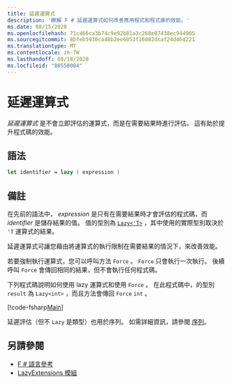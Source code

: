 ```yaml
---
title: 延遲運算式
description: '瞭解 F # 延遲運算式如何改善應用程式和程式庫的效能。'
ms.date: 08/15/2020
ms.openlocfilehash: 71c466ca3b74c9e92b81a3c268e07438ec944905
ms.sourcegitcommit: 8bfeb5930ca48b2ee6053f16082dcaf24d46d221
ms.translationtype: MT
ms.contentlocale: zh-TW
ms.lasthandoff: 08/18/2020
ms.locfileid: "88558084"
---
```

# <a name="lazy-expressions"></a>延遲運算式

*延遲運算式* 是不會立即評估的運算式，而是在需要結果時進行評估。 這有助於提升程式碼的效能。

## <a name="syntax"></a>語法

```fsharp
let identifier = lazy ( expression )
```

## <a name="remarks"></a>備註

在先前的語法中， *expression* 是只有在需要結果時才會評估的程式碼，而 *identifier* 是儲存結果的值。 值的型別為 [`Lazy<'T>`](https://fsharp.github.io/fsharp-core-docs/reference/fsharp-control-lazy-1-0.html) ，其中使用的實際型別取決於 `'T` 運算式的結果。

延遲運算式可讓您藉由將運算式的執行限制在需要結果的情況下，來改善效能。

若要強制執行運算式，您可以呼叫方法 `Force` 。 `Force` 只會執行一次執行。 後續呼叫 `Force` 會傳回相同的結果，但不會執行任何程式碼。

下列程式碼說明如何使用 lazy 運算式和使用 `Force` 。 在此程式碼中，的型別 `result` 為 `Lazy<int>` ，而且方法會傳回 `Force` `int` 。

[!code-fsharp[Main](~/samples/snippets/fsharp/lang-ref-2/snippet73011.fs)]

延遲評估（但不 `Lazy` 是類型）也用於序列。 如需詳細資訊，請參閱 [序列](sequences.md)。

## <a name="see-also"></a>另請參閱

- [F # 語言參考](index.md)
- [LazyExtensions 模組](https://fsharp.github.io/fsharp-core-docs/reference/fsharp-control-lazyextensions.html)
